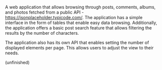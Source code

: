 A web application that allows browsing through posts, comments, albums, and photos fetched from a public API - https://jsonplaceholder.typicode.com/. The application has a simple interface in the form of tables that enable easy data browsing. Additionally, the application offers a basic post search feature that allows filtering the results by the number of characters.

The application also has its own API that enables setting the number of displayed elements per page. This allows users to adjust the view to their needs.
 
(unfinished)
